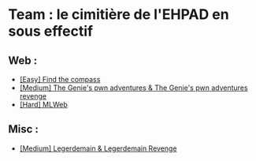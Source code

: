 # Team : le cimitière de l'EHPAD en sous effectif

## Web :
- [[Easy] Find the compass](web-find-the-compass/readme.md)
- [[Medium] The Genie's pwn adventures & The Genie's pwn adventures revenge](web-the-genies-pwn-adventures&the-genies-pwn-adventures-revenge/readme.md)
- [[Hard] MLWeb](web-mlweb/readme.md)

## Misc :
- [[Medium] Legerdemain & Legerdemain Revenge](legerdemain&legerdemain-revenge/readme.md)